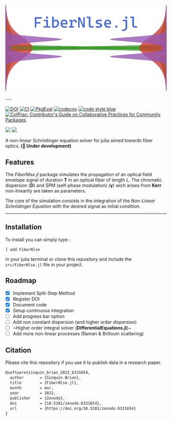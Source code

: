 
<p align="center">
<img src="images/logo.png" />
</p>
---

[![DOI](https://zenodo.org/badge/DOI/10.5281/zenodo.6331654.svg)](https://doi.org/10.5281/zenodo.6331654) [![CI](https://github.com/curio-sitas/FiberNlse.jl/actions/workflows/CI.yml/badge.svg)](https://github.com/curio-sitas/FiberNlse.jl/actions/workflows/CI.yml) [![PkgEval](https://juliaci.github.io/NanosoldierReports/pkgeval_badges/N/NamedDims.svg)](https://juliaci.github.io/NanosoldierReports/pkgeval_badges/report.html) [![codecov](https://codecov.io/gh/curio-sitas/FiberNlse.jl/branch/main/graph/badge.svg?token=O9L9P064J1)](https://codecov.io/gh/curio-sitas/FiberNlse.jl) [![code style blue](https://img.shields.io/badge/code%20style-blue-4495d1.svg)](https://github.com/invenia/BlueStyle) [![ColPrac: Contributor's Guide on Collaborative Practices for Community Packages](https://img.shields.io/badge/ColPrac-Contributor's%20Guide-blueviolet)](https://github.com/SciML/ColPrac)

[![](https://img.shields.io/badge/docs-stable-blue.svg)](https://curio-sitas.github.io/FiberNlse.jl/stable)
[![](https://img.shields.io/badge/docs-dev-blue.svg)](https://curio-sitas.github.io/FiberNlse.jl/dev)

 A non-linear Schrödinger equation solver for julia aimed towards fiber optics. 
**(🚧 Under development)**
## Features

The *FiberNlse.jl* package simulates the propagation of an optical field envelope signal of duration **T** in an optical fiber of length *L*. The chromatic dispersion (**D**) and SPM (self-phase modulation) (**γ**) wich arises from **Kerr** non-linearity are taken as parameters.

The core of the simulation consists in the integration of the *Non-Linear Schrödinger Equation* with the desired signal as initial condition.

---

## Installation
To install you can simply type :
```
] add FiberNlse
```
in your julia terminal or clone this repository and include the `src/FiberNlse.jl` file in your project.

## Roadmap

- [x] Implement Split-Step Method
- [x] Register DOI
- [x] Document code
- [x] Setup continuous integration
- [ ] Add progress bar option
- [ ] Add non constant dispersion (and higher order dispersion)
- [ ] ~Higher order integral solver (**DifferentialEquations.jl**)~
- [ ] Add more non-linear processes (Raman & Brillouin scattering)

## Citation

Please cite this repository if you use it to publish data in a research paper.


```
@software{sinquin_brian_2022_6331654,
  author       = {Sinquin Brian},
  title        = {FiberNlse.jl},
  month        = mar,
  year         = 2022,
  publisher    = {Zenodo},
  doi          = {10.5281/zenodo.6331654},
  url          = {https://doi.org/10.5281/zenodo.6331654}
}
```

